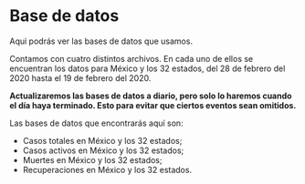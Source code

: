 # Base de datos

Aqui podrás ver las bases de datos que usamos.

Contamos con cuatro distintos archivos. En cada uno de ellos se encuentran los datos para México y los 32 estados, del 28 de febrero del 2020 hasta el 19 de febrero del 2020.

**Actualizaremos las bases de datos a diario, pero solo lo haremos cuando el día haya terminado. Esto para evitar que ciertos eventos sean omitidos.**

Las bases de datos que encontrarás aquí son:
- Casos totales en México y los 32 estados;
- Casos activos en México y los 32 estados;
- Muertes en México y los 32 estados;
- Recuperaciones en México y los 32 estados.

